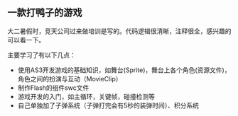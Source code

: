 一款打鸭子的游戏
-----------------

大二暑假时，竞天公司过来做培训是写的。代码逻辑很清晰，注释很全，感兴趣的可以看一下。

主要学习了有以下几点：

* 使用AS3开发游戏的基础知识，如舞台(Sprite)，舞台上各个角色(资源文件)，角色之间的扮演与互动（MovieClip）
* 制作Flash的组件swc文件
* 游戏开发的入门，如主循环，关键帧，碰撞检测等
* 自己单独加了子弹系统（子弹打完会有5秒的装弹时间）、积分系统
